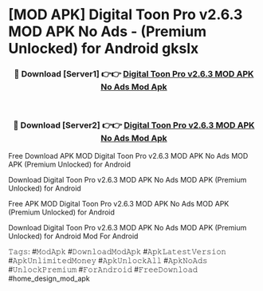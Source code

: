 # [MOD APK] Digital Toon Pro v2.6.3 MOD APK No Ads - (Premium Unlocked) for Android gkslx



<div align="center">
<h3>🔴 Download [Server1] 👉👉 <a href="https://momento.my/?title=Digital_Toon_Pro_v2.6.3_MOD_APK_No_Ads">Digital Toon Pro v2.6.3 MOD APK No Ads Mod Apk</a></h3><br>

<h3>🔴 Download [Server2] 👉👉 <a href="https://momento.my/?title=Digital_Toon_Pro_v2.6.3_MOD_APK_No_Ads">Digital Toon Pro v2.6.3 MOD APK No Ads Mod Apk</a></h3>
</div>



Free Download APK MOD Digital Toon Pro v2.6.3 MOD APK No Ads MOD APK (Premium Unlocked) for Android

Download Digital Toon Pro v2.6.3 MOD APK No Ads MOD APK (Premium Unlocked) for Android

Free APK MOD Digital Toon Pro v2.6.3 MOD APK No Ads MOD APK (Premium Unlocked) for Android

Download Digital Toon Pro v2.6.3 MOD APK No Ads MOD APK (Premium Unlocked) for Android Mod For Android

𝚃𝚊𝚐𝚜: #𝙼𝚘𝚍𝙰𝚙𝚔 #𝙳𝚘𝚠𝚗𝚕𝚘𝚊𝚍𝙼𝚘𝚍𝙰𝚙𝚔 #𝙰𝚙𝚔𝙻𝚊𝚝𝚎𝚜𝚝𝚅𝚎𝚛𝚜𝚒𝚘𝚗 #𝙰𝚙𝚔𝚄𝚗𝚕𝚒𝚖𝚒𝚝𝚎𝚍𝙼𝚘𝚗𝚎𝚢 #𝙰𝚙𝚔𝚄𝚗𝚕𝚘𝚌𝚔𝙰𝚕𝚕 #𝙰𝚙𝚔𝙽𝚘𝙰𝚍𝚜 #𝚄𝚗𝚕𝚘𝚌𝚔𝙿𝚛𝚎𝚖𝚒𝚞𝚖 #𝙵𝚘𝚛𝙰𝚗𝚍𝚛𝚘𝚒𝚍 #𝙵𝚛𝚎𝚎𝙳𝚘𝚠𝚗𝚕𝚘𝚊𝚍 #home_design_mod_apk
